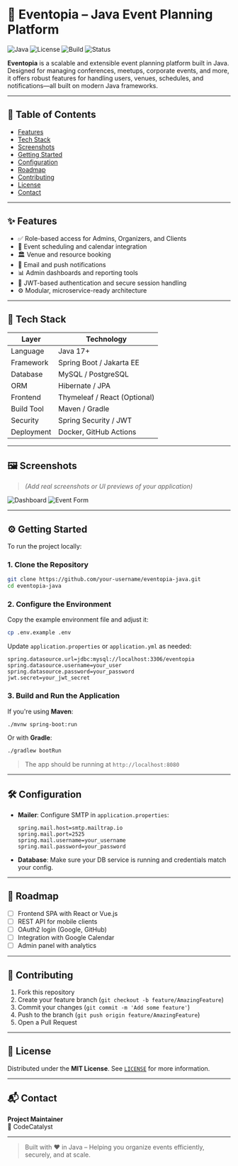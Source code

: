 # 🎉 Eventopia – Java Event Planning Platform

![Java](https://img.shields.io/badge/Java-17+-blue.svg)
![License](https://img.shields.io/github/license/your-username/eventopia-java)
![Build](https://img.shields.io/badge/build-passing-brightgreen)
![Status](https://img.shields.io/badge/status-in%20development-orange)

**Eventopia** is a scalable and extensible event planning platform built in Java. Designed for managing conferences, meetups, corporate events, and more, it offers robust features for handling users, venues, schedules, and notifications—all built on modern Java frameworks.

---

## 📌 Table of Contents

- [Features](#-features)
- [Tech Stack](#-tech-stack)
- [Screenshots](#-screenshots)
- [Getting Started](#-getting-started)
- [Configuration](#-configuration)
- [Roadmap](#-roadmap)
- [Contributing](#-contributing)
- [License](#-license)
- [Contact](#-contact)

---

## ✨ Features

- ✅ Role-based access for Admins, Organizers, and Clients
- 📅 Event scheduling and calendar integration
- 🏛 Venue and resource booking
- 🔔 Email and push notifications
- 📊 Admin dashboards and reporting tools
- 🔐 JWT-based authentication and secure session handling
- ⚙️ Modular, microservice-ready architecture

---

## 🧰 Tech Stack

| Layer        | Technology             |
|--------------|------------------------|
| Language     | Java 17+               |
| Framework    | Spring Boot / Jakarta EE |
| Database     | MySQL / PostgreSQL     |
| ORM          | Hibernate / JPA        |
| Frontend     | Thymeleaf / React (Optional) |
| Build Tool   | Maven / Gradle         |
| Security     | Spring Security / JWT  |
| Deployment   | Docker, GitHub Actions |

---

## 🖼 Screenshots

> *(Add real screenshots or UI previews of your application)*

![Dashboard](docs/screenshots/admin-dashboard.png)
![Event Form](docs/screenshots/event-form.png)

---

## ⚙️ Getting Started

To run the project locally:

### 1. Clone the Repository

```bash
git clone https://github.com/your-username/eventopia-java.git
cd eventopia-java
```

### 2. Configure the Environment

Copy the example environment file and adjust it:

```bash
cp .env.example .env
```

Update `application.properties` or `application.yml` as needed:

```properties
spring.datasource.url=jdbc:mysql://localhost:3306/eventopia
spring.datasource.username=your_user
spring.datasource.password=your_password
jwt.secret=your_jwt_secret
```

### 3. Build and Run the Application

If you're using **Maven**:

```bash
./mvnw spring-boot:run
```

Or with **Gradle**:

```bash
./gradlew bootRun
```

> The app should be running at `http://localhost:8080`

---

## 🛠 Configuration

- **Mailer**: Configure SMTP in `application.properties`:
  ```properties
  spring.mail.host=smtp.mailtrap.io
  spring.mail.port=2525
  spring.mail.username=your_username
  spring.mail.password=your_password
  ```

- **Database**: Make sure your DB service is running and credentials match your config.

---

## 🚧 Roadmap

- [ ] Frontend SPA with React or Vue.js
- [ ] REST API for mobile clients
- [ ] OAuth2 login (Google, GitHub)
- [ ] Integration with Google Calendar
- [ ] Admin panel with analytics

---

## 🤝 Contributing

1. Fork this repository
2. Create your feature branch (`git checkout -b feature/AmazingFeature`)
3. Commit your changes (`git commit -m 'Add some feature'`)
4. Push to the branch (`git push origin feature/AmazingFeature`)
5. Open a Pull Request

---

## 📄 License

Distributed under the **MIT License**. See [`LICENSE`](LICENSE) for more information.

---

## 📬 Contact

**Project Maintainer**  
👤 CodeCatalyst

---

> Built with ❤️ in Java – Helping you organize events efficiently, securely, and at scale.
